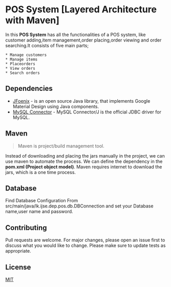 # POS System [Layered Architecture with Maven]

In this **POS System** has all the functionalities of a POS system, like customer adding,item management,order placing,order viewing and order searching.It consists of five main parts;

    * Manage customers
    * Manage items
    * Placeorders
    * View orders
    * Search orders

## Dependencies

* [JFoenix](https://mvnrepository.com/artifact/com.jfoenix/jfoenix/8.0.10) - is an open source Java library, that implements Google Material Design using Java components.
* [MySQL Connector](https://mvnrepository.com/artifact/mysql/mysql-connector-java/8.0.21) - MySQL Connector/J is the official JDBC driver for MySQL.

## Maven

> Maven is project/build management tool.
  
  Instead of downloading and placing the jars manually in the project, we can use maven to automate the process. We can define the dependency in the **pom.xml (Project object model)**. Maven requires internet to download the jars, which is a one time process.

## Database

Find Database Configuration From src/main/java/lk.ijse.dep.pos.db.DBConnection and set your Database name,user name and password.

## Contributing

Pull requests are welcome. For major changes, please open an issue first to discuss what you would like to change.
Please make sure to update tests as appropriate.

## License

[MIT](https://choosealicense.com/licenses/mit/)
